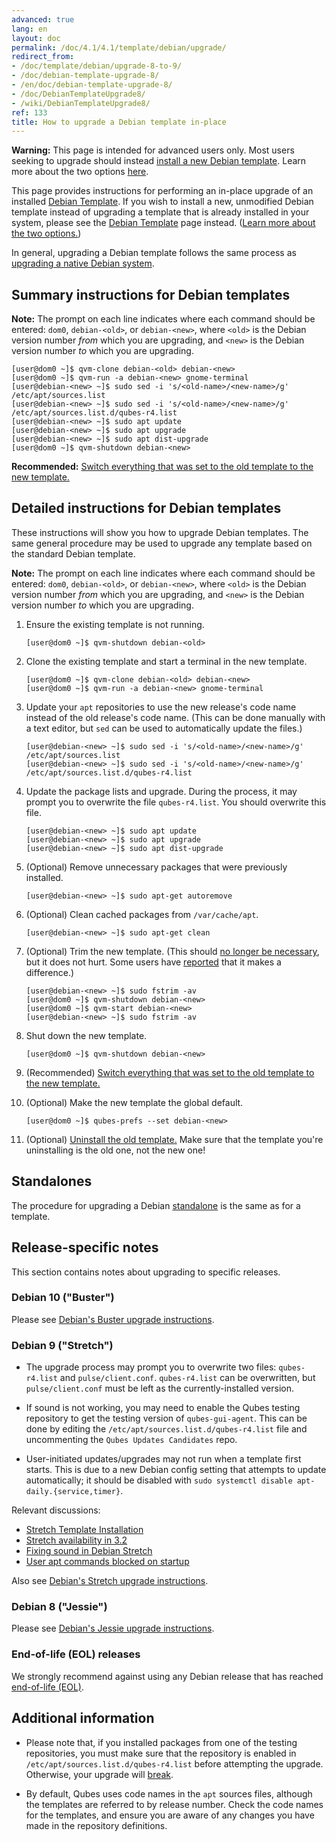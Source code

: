 ```yaml
---
advanced: true
lang: en
layout: doc
permalink: /doc/4.1/4.1/template/debian/upgrade/
redirect_from:
- /doc/template/debian/upgrade-8-to-9/
- /doc/debian-template-upgrade-8/
- /en/doc/debian-template-upgrade-8/
- /doc/DebianTemplateUpgrade8/
- /wiki/DebianTemplateUpgrade8/
ref: 133
title: How to upgrade a Debian template in-place
---
```


<div class="alert alert-danger" role="alert">
  <i class="fa fa-exclamation-triangle"></i>
  <b>Warning:</b> This page is intended for advanced users only. Most users seeking to upgrade should instead <a href="/doc/templates/debian/#installing">install a new Debian template</a>. Learn more about the two options <a href="/doc/templates/debian/#upgrading">here</a>.
</div>


This page provides instructions for performing an in-place upgrade of an installed [Debian Template](/doc/templates/debian/).
If you wish to install a new, unmodified Debian template instead of upgrading a template that is already installed in your system, please see the [Debian Template](/doc/templates/debian/) page instead. ([Learn more about the two options.](/doc/templates/debian/#upgrading))

In general, upgrading a Debian template follows the same process as [upgrading a native Debian system](https://wiki.debian.org/DebianUpgrade).

## Summary instructions for Debian templates

**Note:** The prompt on each line indicates where each command should be entered: `dom0`, `debian-<old>`, or `debian-<new>`, where `<old>` is the Debian version number *from* which you are upgrading, and `<new>` is the Debian version number *to* which you are upgrading.

```
[user@dom0 ~]$ qvm-clone debian-<old> debian-<new>
[user@dom0 ~]$ qvm-run -a debian-<new> gnome-terminal
[user@debian-<new> ~]$ sudo sed -i 's/<old-name>/<new-name>/g' /etc/apt/sources.list
[user@debian-<new> ~]$ sudo sed -i 's/<old-name>/<new-name>/g' /etc/apt/sources.list.d/qubes-r4.list
[user@debian-<new> ~]$ sudo apt update
[user@debian-<new> ~]$ sudo apt upgrade
[user@debian-<new> ~]$ sudo apt dist-upgrade
[user@dom0 ~]$ qvm-shutdown debian-<new>
```

**Recommended:** [Switch everything that was set to the old template to the new template.](/doc/templates/#switching)

## Detailed instructions for Debian templates

These instructions will show you how to upgrade Debian templates.
The same general procedure may be used to upgrade any template based on the standard Debian template.

**Note:** The prompt on each line indicates where each command should be entered: `dom0`, `debian-<old>`, or `debian-<new>`, where `<old>` is the Debian version number *from* which you are upgrading, and `<new>` is the Debian version number *to* which you are upgrading.

1. Ensure the existing template is not running.

    ```
    [user@dom0 ~]$ qvm-shutdown debian-<old>
    ```

2. Clone the existing template and start a terminal in the new template.

    ```
    [user@dom0 ~]$ qvm-clone debian-<old> debian-<new>
    [user@dom0 ~]$ qvm-run -a debian-<new> gnome-terminal
    ```

3. Update your `apt` repositories to use the new release's code name instead of the old release's code name.
   (This can be done manually with a text editor, but `sed` can be used to automatically update the files.)

    ```
    [user@debian-<new> ~]$ sudo sed -i 's/<old-name>/<new-name>/g' /etc/apt/sources.list
    [user@debian-<new> ~]$ sudo sed -i 's/<old-name>/<new-name>/g' /etc/apt/sources.list.d/qubes-r4.list
    ```

4. Update the package lists and upgrade.
   During the process, it may prompt you to overwrite the file `qubes-r4.list`.
   You should overwrite this file.

    ```
    [user@debian-<new> ~]$ sudo apt update
    [user@debian-<new> ~]$ sudo apt upgrade
    [user@debian-<new> ~]$ sudo apt dist-upgrade
    ```

5. (Optional) Remove unnecessary packages that were previously installed.

    ```
    [user@debian-<new> ~]$ sudo apt-get autoremove
    ```

6. (Optional) Clean cached packages from `/var/cache/apt`.

    ```
    [user@debian-<new> ~]$ sudo apt-get clean
    ```

7. (Optional) Trim the new template.
    (This should [no longer be necessary](/doc/templates/#important-notes), but it does not hurt.
    Some users have [reported](https://github.com/QubesOS/qubes-issues/issues/5055) that it makes a difference.)

    ```
    [user@debian-<new> ~]$ sudo fstrim -av
    [user@dom0 ~]$ qvm-shutdown debian-<new>
    [user@dom0 ~]$ qvm-start debian-<new>
    [user@debian-<new> ~]$ sudo fstrim -av
    ```

8. Shut down the new template.

    ```
    [user@dom0 ~]$ qvm-shutdown debian-<new>
    ```

9. (Recommended) [Switch everything that was set to the old template to the new template.](/doc/templates/#switching)

10. (Optional) Make the new template the global default.

    ```
    [user@dom0 ~]$ qubes-prefs --set debian-<new>
    ```

11. (Optional) [Uninstall the old template.](/doc/templates/#uninstalling)
    Make sure that the template you're uninstalling is the old one, not the new one!

## Standalones

The procedure for upgrading a Debian [standalone](/doc/standalone-and-hvm/) is the same as for a template.

## Release-specific notes

This section contains notes about upgrading to specific releases.

### Debian 10 ("Buster")

Please see [Debian's Buster upgrade instructions](https://www.debian.org/releases/buster/amd64/release-notes/ch-upgrading.en.html).

### Debian 9 ("Stretch")

* The upgrade process may prompt you to overwrite two files: `qubes-r4.list` and `pulse/client.conf`.
  `qubes-r4.list` can be overwritten, but `pulse/client.conf` must be left as the currently-installed version.

* If sound is not working, you may need to enable the Qubes testing repository to get the testing version of `qubes-gui-agent`.
  This can be done by editing the `/etc/apt/sources.list.d/qubes-r4.list` file and uncommenting the `Qubes Updates Candidates` repo.

* User-initiated updates/upgrades may not run when a template first starts.
  This is due to a new Debian config setting that attempts to update automatically; it should be disabled with `sudo systemctl disable apt-daily.{service,timer}`.

Relevant discussions:

* [Stretch Template Installation](https://groups.google.com/forum/#!topicsearchin/qubes-devel/debian$20stretch/qubes-devel/4rdayBF_UTc)
* [Stretch availability in 3.2](https://groups.google.com/forum/#!topicsearchin/qubes-devel/debian$20stretch/qubes-devel/cekPfBqQMOI)
* [Fixing sound in Debian Stretch](https://groups.google.com/forum/#!topic/qubes-users/JddCE54GFiU)
* [User apt commands blocked on startup](https://github.com/QubesOS/qubes-issues/issues/2621)

Also see [Debian's Stretch upgrade instructions](https://www.debian.org/releases/stretch/amd64/release-notes/ch-upgrading.en.html).

### Debian 8 ("Jessie")

Please see [Debian's Jessie upgrade instructions](https://www.debian.org/releases/jessie/amd64/release-notes/ch-upgrading.en.html).

### End-of-life (EOL) releases

We strongly recommend against using any Debian release that has reached [end-of-life (EOL)](https://wiki.debian.org/DebianReleases#Production_Releases).

## Additional information

* Please note that, if you installed packages from one of the testing repositories, you must make sure that the repository is enabled in `/etc/apt/sources.list.d/qubes-r4.list` before attempting the upgrade.
  Otherwise, your upgrade will [break](https://github.com/QubesOS/qubes-issues/issues/2418).

* By default, Qubes uses code names in the `apt` sources files, although the templates are referred to by release number.
  Check the code names for the templates, and ensure you are aware of any changes you have made in the repository definitions.
